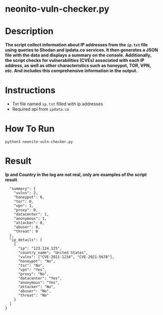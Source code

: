 # neonito-vuln-checker.py

# Description
**The script collect information about IP addresses from the `ip.txt` file using queries to Shodan and ipdata.co services. It then generates a JSON file with the data and displays a summary on the console. Additionally, the script checks for vulnerabilities (CVEs) associated with each IP address, as well as other characteristics such as honeypot, TOR, VPN, etc. And includes this comprehensive information in the output.**

# Instructions
- Txt file named `ip.txt` filled with ip addresses
- Required api from `ipdata.co`

# How To Run
`python3 neonito-vuln-checker.py`

# Result 

**Ip and Country in the log are not real, only are examples of the script result**

```{
  "summary": {
    "vulns": 2,
    "honeypot": 0,
    "tor": 0,
    "vpn": 1,
    "proxy": 0,
    "datacenter": 1,
    "anonymous": 1,
    "attacker": 0,
    "abuser": 0,
    "threat": 0
  },
  "ip_details": [
    {
      "ip": "123.124.125",
      "country_name": "United States",
      "vulns": ["CVE-2021-1234", "CVE-2021-5678"],
      "honeypot": "No",
      "tor": "No",
      "vpn": "Yes",
      "proxy": "No",
      "datacenter": "Yes",
      "anonymous": "Yes",
      "attacker": "No",
      "abuser": "No",
      "threat": "No"
    }
  ]
}
